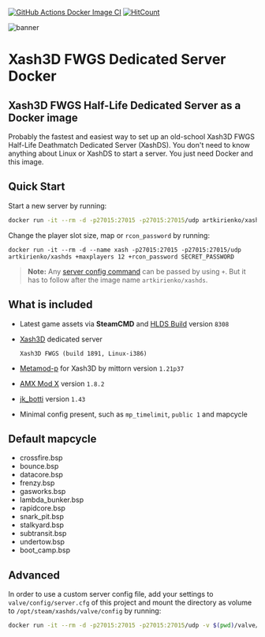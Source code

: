 [![GitHub Actions Docker Image CI](https://github.com/artkirienko/xashds-docker/workflows/Docker%20Image%20CI/badge.svg)](https://github.com/artkirienko/xashds-docker/actions)
[![HitCount](http://hits.dwyl.com/artkirienko/xashds-docker.svg)](http://hits.dwyl.com/artkirienko/xashds-docker)

![banner](banner.png)

# Xash3D FWGS Dedicated Server Docker

## Xash3D FWGS Half-Life Dedicated Server as a Docker image

Probably the fastest and easiest way to set up an old-school Xash3D FWGS
Half-Life Deathmatch Dedicated Server (XashDS). You don't need to know
anything about Linux or XashDS to start a server. You just need Docker and
this image.

## Quick Start

Start a new server by running:

```bash
docker run -it --rm -d -p27015:27015 -p27015:27015/udp artkirienko/xashds
```

Change the player slot size, map or `rcon_password` by running:

```
docker run -it --rm -d --name xash -p27015:27015 -p27015:27015/udp artkirienko/xashds +maxplayers 12 +rcon_password SECRET_PASSWORD
```

> **Note:** Any [server config command](http://sr-team.clan.su/K_stat/hlcommandsfull.html)
  can be passed by using `+`. But it has to follow after the image name `artkirienko/xashds`.

## What is included

* Latest game assets via **SteamCMD** and
  [HLDS Build](https://github.com/DevilBoy-eXe/hlds) version `8308`

* [Xash3D](https://github.com/FWGS/xash3d) dedicated server

  ```
  Xash3D FWGS (build 1891, Linux-i386)
  ```

* [Metamod-p](https://github.com/mittorn/metamod-p) for Xash3D by mittorn
  version `1.21p37`

* [AMX Mod X](https://github.com/alliedmodders/amxmodx) version `1.8.2`

* [jk_botti](https://github.com/Bots-United/jk_botti) version `1.43`

* Minimal config present, such as `mp_timelimit`, `public 1` and mapcycle

## Default mapcycle

* crossfire.bsp
* bounce.bsp
* datacore.bsp
* frenzy.bsp
* gasworks.bsp
* lambda_bunker.bsp
* rapidcore.bsp
* snark_pit.bsp
* stalkyard.bsp
* subtransit.bsp
* undertow.bsp
* boot_camp.bsp

## Advanced

In order to use a custom server config file, add your settings
to `valve/config/server.cfg` of this project and mount the directory as volume
to `/opt/steam/xashds/valve/config` by running:

```bash
docker run -it --rm -d -p27015:27015 -p27015:27015/udp -v $(pwd)/valve/config:/opt/steam/xashds/valve/config artkirienko/xashds
```
